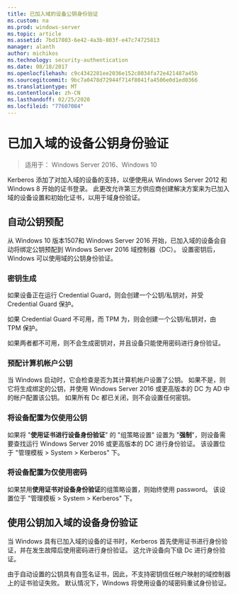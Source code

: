 ```yaml
---
title: 已加入域的设备公钥身份验证
ms.custom: na
ms.prod: windows-server
ms.topic: article
ms.assetid: 7bd17803-6e42-4a3b-803f-e47c74725813
manager: alanth
author: michikos
ms.technology: security-authentication
ms.date: 08/18/2017
ms.openlocfilehash: c9c4342281ee2036e152c8034fa72e421487a45b
ms.sourcegitcommit: 9bc7a0478d72944f714f8041fa4506e0d1ed0366
ms.translationtype: MT
ms.contentlocale: zh-CN
ms.lasthandoff: 02/25/2020
ms.locfileid: "77607084"
---
```

# <a name="domain-joined-device-public-key-authentication"></a>已加入域的设备公钥身份验证

>适用于： Windows Server 2016、Windows 10

Kerberos 添加了对加入域的设备的支持，以便使用从 Windows Server 2012 和 Windows 8 开始的证书登录。 此更改允许第三方供应商创建解决方案来为已加入域的设备设置和初始化证书，以用于域身份验证。 

## <a name="automatic-public-key-provisioning"></a>自动公钥预配

从 Windows 10 版本1507和 Windows Server 2016 开始，已加入域的设备会自动将绑定公钥预配到 Windows Server 2016 域控制器（DC）。 设置密钥后，Windows 可以使用域的公钥身份验证。

### <a name="key-generation"></a>密钥生成
如果设备正在运行 Credential Guard，则会创建一个公钥/私钥对，并受 Credential Guard 保护。 

如果 Credential Guard 不可用，而 TPM 为，则会创建一个公钥/私钥对，由 TPM 保护。 

如果两者都不可用，则不会生成密钥对，并且设备只能使用密码进行身份验证。

### <a name="provisioning-computer-account-public-key"></a>预配计算机帐户公钥
当 Windows 启动时，它会检查是否为其计算机帐户设置了公钥。 如果不是，则它将生成绑定的公钥，并使用 Windows Server 2016 或更高版本的 DC 为 AD 中的帐户配置该公钥。 如果所有 Dc 都已关闭，则不会设置任何密钥。

### <a name="configuring-device-to-only-use-public-key"></a>将设备配置为仅使用公钥
如果将 "**使用证书进行设备身份验证**" 的 "组策略设置" 设置为 "**强制**"，则设备需要查找运行 Windows Server 2016 或更高版本的 DC 进行身份验证。 该设置位于 "管理模板 > System > Kerberos" 下。

### <a name="configuring-device-to-only-use-password"></a>将设备配置为仅使用密码
如果禁用**使用证书对设备身份验证**的组策略设置，则始终使用 password。 该设置位于 "管理模板 > System > Kerberos" 下。

## <a name="domain-joined-device-authentication-using-public-key"></a>使用公钥加入域的设备身份验证
当 Windows 具有已加入域的设备的证书时，Kerberos 首先使用证书进行身份验证，并在发生故障后使用密码进行身份验证。 这允许设备向下级 Dc 进行身份验证。

由于自动设置的公钥具有自签名证书，因此，不支持密钥信任帐户映射的域控制器上的证书验证失败。 默认情况下，Windows 将使用设备的域密码重试身份验证。


